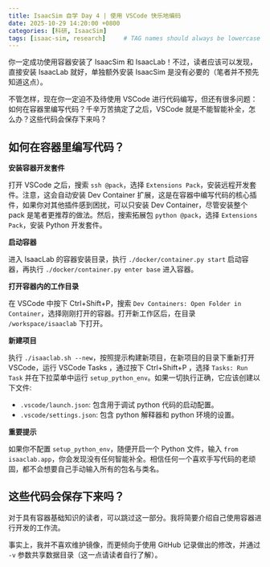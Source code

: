 ```yaml
---
title: IsaacSim 自学 Day 4 | 使用 VSCode 快乐地编码
date: 2025-10-29 14:20:00 +0800
categories: [科研, IsaacSim]
tags: [isaac-sim, research]     # TAG names should always be lowercase
---
```


你一定成功使用容器安装了 IsaacSim 和 IsaacLab！不过，读者应该可以发现，直接安装 IsaacLab 就好，单独额外安装 IsaacSim 是没有必要的（笔者并不预先知道这点）。

不管怎样，现在你一定迫不及待使用 VSCode 进行代码编写，但还有很多问题：如何在容器里编写代码？千辛万苦搞定了之后，VSCode 就是不能智能补全，怎么办？这些代码会保存下来吗？

## 如何在容器里编写代码？

**安装容器开发套件** 

打开 VSCode 之后，搜索 `ssh @pack`，选择 `Extensions Pack`，安装远程开发套件。注意，这会自动安装 Dev Container 扩展，这是在容器中编写代码的核心插件，如果你对其他插件感到困扰，可以只安装 Dev Container，尽管安装整个 pack 是笔者更推荐的做法。然后，搜索拓展包 `python @pack`，选择 `Extensions Pack`，安装 Python 开发套件。

**启动容器** 

进入 IsaacLab 的容器安装目录，执行 `./docker/container.py start` 启动容器，再执行 `./docker/container.py enter base` 进入容器。

**打开容器内的工作目录** 

在 VSCode 中按下 Ctrl+Shift+P，搜索 `Dev Containers: Open Folder in Container`，选择刚刚打开的容器。打开新工作区后，在目录 `/workspace/isaaclab` 下打开。

**新建项目** 

执行 `./isaaclab.sh --new`，按照提示构建新项目，在新项目的目录下重新打开 VSCode，运行 VSCode Tasks ，通过按下 Ctrl+Shift+P ，选择 `Tasks: Run Task` 并在下拉菜单中运行 `setup_python_env`。如果一切执行正确，它应该创建以下文件:

- `.vscode/launch.json`: 包含用于调试 python 代码的启动配置。
- `.vscode/settings.json`: 包含 python 解释器和 python 环境的设置。

**重要提示** 

如果你不配置 `setup_python_env`，随便开启一个 Python 文件，输入 `from isaaclab.app`，你会发现没有任何智能补全。相信任何一个喜欢手写代码的老顽固，都不会想要自己手动输入所有的包名与类名。

## 这些代码会保存下来吗？

对于具有容器基础知识的读者，可以跳过这一部分。我将简要介绍自己使用容器进行开发的工作流。

事实上，我并不喜欢维护镜像，而更倾向于使用 GitHub 记录做出的修改，并通过 `-v` 参数共享数据目录（这一点请读者自行了解）。
